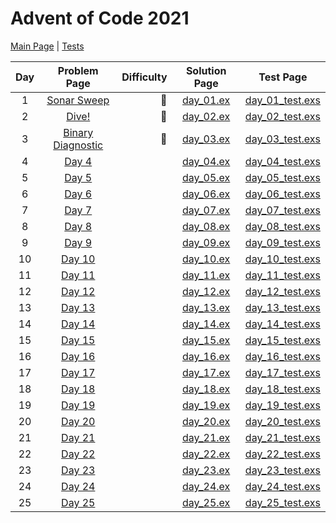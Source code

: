 # Advent of Code 2021

[Main Page](https://adventofcode.com/2021) | [Tests](/test/2021)

| Day |                    Problem Page                    | Difficulty |          Solution Page           |                   Test Page                   |
| :-: | :------------------------------------------------: | ---------: | :------------------------------: | :-------------------------------------------: |
|  1  | [Sonar Sweep](https://adventofcode.com/2021/day/1) |    :star2: | [day_01.ex](/lib/2021/day_01.ex) | [day_01_test.exs](/test/2021/day_01_test.exs) |
|  2  |    [Dive!](https://adventofcode.com/2021/day/2)    |    :star2: | [day_02.ex](/lib/2021/day_02.ex) | [day_02_test.exs](/test/2021/day_02_test.exs) |
|  3  | [Binary Diagnostic](https://adventofcode.com/2021/day/3) | :star2: | [day_03.ex](/lib/2021/day_03.ex) | [day_03_test.exs](/test/2021/day_03_test.exs) |
|  4  |    [Day 4](https://adventofcode.com/2021/day/4)    |            | [day_04.ex](/lib/2021/day_04.ex) | [day_04_test.exs](/test/2021/day_04_test.exs) |
|  5  |    [Day 5](https://adventofcode.com/2021/day/5)    |            | [day_05.ex](/lib/2021/day_05.ex) | [day_05_test.exs](/test/2021/day_05_test.exs) |
|  6  |    [Day 6](https://adventofcode.com/2021/day/6)    |            | [day_06.ex](/lib/2021/day_06.ex) | [day_06_test.exs](/test/2021/day_06_test.exs) |
|  7  |    [Day 7](https://adventofcode.com/2021/day/7)    |            | [day_07.ex](/lib/2021/day_07.ex) | [day_07_test.exs](/test/2021/day_07_test.exs) |
|  8  |    [Day 8](https://adventofcode.com/2021/day/8)    |            | [day_08.ex](/lib/2021/day_08.ex) | [day_08_test.exs](/test/2021/day_08_test.exs) |
|  9  |    [Day 9](https://adventofcode.com/2021/day/9)    |            | [day_09.ex](/lib/2021/day_09.ex) | [day_09_test.exs](/test/2021/day_09_test.exs) |
| 10  |   [Day 10](https://adventofcode.com/2021/day/10)   |            | [day_10.ex](/lib/2021/day_10.ex) | [day_10_test.exs](/test/2021/day_10_test.exs) |
| 11  |   [Day 11](https://adventofcode.com/2021/day/11)   |            | [day_11.ex](/lib/2021/day_11.ex) | [day_11_test.exs](/test/2021/day_11_test.exs) |
| 12  |   [Day 12](https://adventofcode.com/2021/day/12)   |            | [day_12.ex](/lib/2021/day_12.ex) | [day_12_test.exs](/test/2021/day_12_test.exs) |
| 13  |   [Day 13](https://adventofcode.com/2021/day/13)   |            | [day_13.ex](/lib/2021/day_13.ex) | [day_13_test.exs](/test/2021/day_13_test.exs) |
| 14  |   [Day 14](https://adventofcode.com/2021/day/14)   |            | [day_14.ex](/lib/2021/day_14.ex) | [day_14_test.exs](/test/2021/day_14_test.exs) |
| 15  |   [Day 15](https://adventofcode.com/2021/day/15)   |            | [day_15.ex](/lib/2021/day_15.ex) | [day_15_test.exs](/test/2021/day_15_test.exs) |
| 16  |   [Day 16](https://adventofcode.com/2021/day/16)   |            | [day_16.ex](/lib/2021/day_16.ex) | [day_16_test.exs](/test/2021/day_16_test.exs) |
| 17  |   [Day 17](https://adventofcode.com/2021/day/17)   |            | [day_17.ex](/lib/2021/day_17.ex) | [day_17_test.exs](/test/2021/day_17_test.exs) |
| 18  |   [Day 18](https://adventofcode.com/2021/day/18)   |            | [day_18.ex](/lib/2021/day_18.ex) | [day_18_test.exs](/test/2021/day_18_test.exs) |
| 19  |   [Day 19](https://adventofcode.com/2021/day/19)   |            | [day_19.ex](/lib/2021/day_19.ex) | [day_19_test.exs](/test/2021/day_19_test.exs) |
| 20  |   [Day 20](https://adventofcode.com/2021/day/20)   |            | [day_20.ex](/lib/2021/day_20.ex) | [day_20_test.exs](/test/2021/day_20_test.exs) |
| 21  |   [Day 21](https://adventofcode.com/2021/day/21)   |            | [day_21.ex](/lib/2021/day_21.ex) | [day_21_test.exs](/test/2021/day_21_test.exs) |
| 22  |   [Day 22](https://adventofcode.com/2021/day/22)   |            | [day_22.ex](/lib/2021/day_22.ex) | [day_22_test.exs](/test/2021/day_22_test.exs) |
| 23  |   [Day 23](https://adventofcode.com/2021/day/23)   |            | [day_23.ex](/lib/2021/day_23.ex) | [day_23_test.exs](/test/2021/day_23_test.exs) |
| 24  |   [Day 24](https://adventofcode.com/2021/day/24)   |            | [day_24.ex](/lib/2021/day_24.ex) | [day_24_test.exs](/test/2021/day_24_test.exs) |
| 25  |   [Day 25](https://adventofcode.com/2021/day/25)   |            | [day_25.ex](/lib/2021/day_25.ex) | [day_25_test.exs](/test/2021/day_25_test.exs) |
